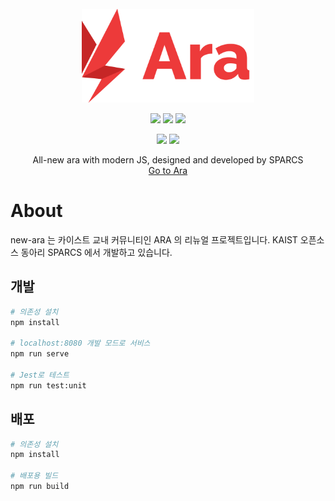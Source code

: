 <br />
<br />
<br />
<p align="center">
  <a href="https://github.com/github_username/repo">
    <img src="src/assets/Services-Ara.png" alt="Logo" height="150">
  </a>
  
  <p align="center">
    <img src="https://api.netlify.com/api/v1/badges/3a7e4374-00d4-4773-b170-95fc638526e6/deploy-status"/>
    <img src="https://img.shields.io/badge/version-1.0-informational.svg" />
    <img src="https://img.shields.io/badge/stage-OBT-critical.svg" />
  </p>
  <p align="center">
    <img src="https://img.shields.io/badge/vue-2.x-41b883.svg" />
    <img src="https://img.shields.io/badge/license-MIT-black.svg" />
  </p>
  
  <p align="center">
    All-new ara with modern JS, designed and developed by SPARCS
    <br />
    <a href="https://ara-beta.sparcs.org">Go to Ara</a>
  </p>
</p>

# About
new-ara 는 카이스트 교내 커뮤니티인 ARA 의 리뉴얼 프로젝트입니다. KAIST 오픈소스 동아리 SPARCS 에서 개발하고 있습니다.


## 개발
```bash
# 의존성 설치
npm install

# localhost:8080 개발 모드로 서비스
npm run serve

# Jest로 테스트
npm run test:unit
```

## 배포
```bash
# 의존성 설치
npm install

# 배포용 빌드
npm run build
```
